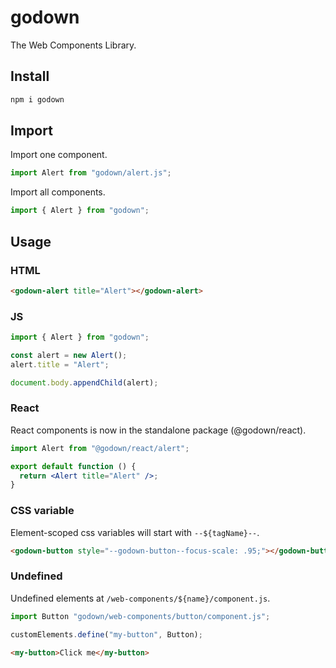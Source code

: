 # godown

The Web Components Library.

## Install

```sh
npm i godown
```

## Import

Import one component.

```js
import Alert from "godown/alert.js";
```

Import all components.

```js
import { Alert } from "godown";
```

## Usage

### HTML

```html
<godown-alert title="Alert"></godown-alert>
```

### JS

```js
import { Alert } from "godown";

const alert = new Alert();
alert.title = "Alert";

document.body.appendChild(alert);
```

### React

React components is now in the standalone package (@godown/react).

```jsx
import Alert from "@godown/react/alert";

export default function () {
  return <Alert title="Alert" />;
}
```

### CSS variable

Element-scoped css variables will start with `--${tagName}--`.

```html
<godown-button style="--godown-button--focus-scale: .95;"></godown-button>
```

### Undefined

Undefined elements at `/web-components/${name}/component.js`.

```ts
import Button "godown/web-components/button/component.js";

customElements.define("my-button", Button);
```

```html
<my-button>Click me</my-button>
```
